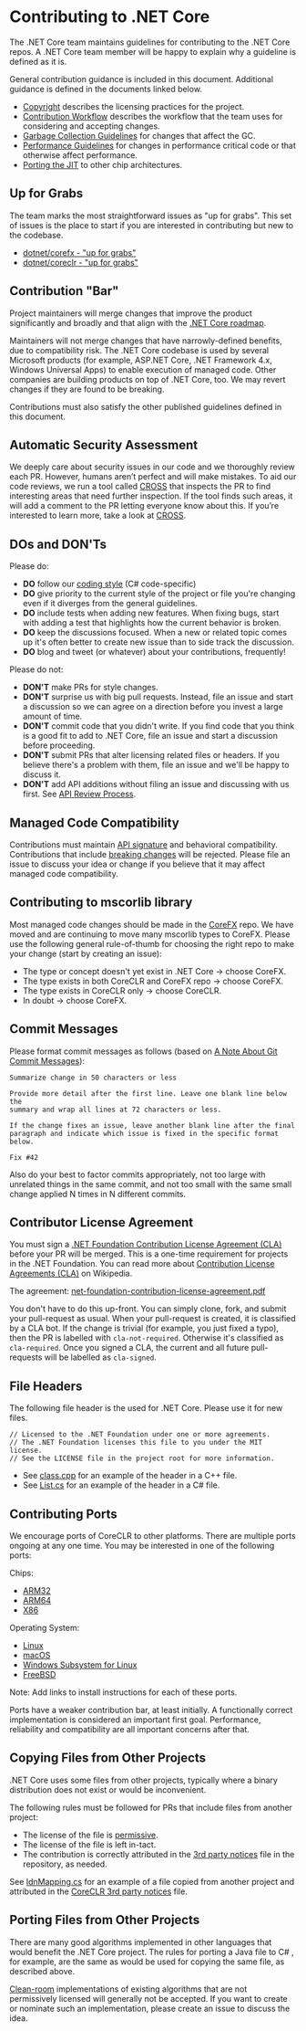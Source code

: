 Contributing to .NET Core
=========================

The .NET Core team maintains guidelines for contributing to the .NET Core repos. A .NET Core team member will be happy to explain why a guideline is defined as it is.

General contribution guidance is included in this document. Additional guidance is defined in the documents linked below.

- [Copyright](copyright.md) describes the licensing practices for the project.
- [Contribution Workflow](contributing-workflow.md) describes the workflow that the team uses for considering and accepting changes.
- [Garbage Collection Guidelines](garbage-collector-guidelines.md) for changes that affect the GC.
- [Performance Guidelines](performance-guidelines.md) for changes in performance critical code or that otherwise affect performance.
- [Porting the JIT](https://github.com/dotnet/coreclr/pull/2214#issuecomment-161850464) to other chip architectures.

Up for Grabs
------------

The team marks the most straightforward issues as "up for grabs". This set of issues is the place to start if you are interested in contributing but new to the codebase.

- [dotnet/corefx - "up for grabs"](https://github.com/dotnet/corefx/labels/up-for-grabs)
- [dotnet/coreclr - "up for grabs"](https://github.com/dotnet/coreclr/labels/up-for-grabs)

Contribution "Bar"
------------------

Project maintainers will merge changes that improve the product significantly and broadly and that align with the [.NET Core roadmap](https://github.com/dotnet/core/blob/master/roadmap.md). 

Maintainers will not merge changes that have narrowly-defined benefits, due to compatibility risk. The .NET Core codebase is used by several Microsoft products (for example, ASP.NET Core, .NET Framework 4.x, Windows Universal Apps) to enable execution of managed code. Other companies are building products on top of .NET Core, too. We may revert changes if they are found to be breaking.

Contributions must also satisfy the other published guidelines defined in this document.

Automatic Security Assessment
------------------

We deeply care about security issues in our code and we thoroughly review each PR. However, humans aren’t perfect and will make mistakes. To aid our code reviews, we run a tool called [CROSS](cross.md) that inspects the PR to find interesting areas that need further inspection. If the tool finds such areas, it will add a comment to the PR letting everyone know about this. If you’re interested to learn more, take a look at [CROSS](cross.md).

DOs and DON'Ts
--------------

Please do:

* **DO** follow our [coding style](https://github.com/dotnet/corefx/blob/master/Documentation/coding-guidelines/coding-style.md) (C# code-specific)
* **DO** give priority to the current style of the project or file you're changing even if it diverges from the general guidelines.
* **DO** include tests when adding new features. When fixing bugs, start with
  adding a test that highlights how the current behavior is broken.
* **DO** keep the discussions focused. When a new or related topic comes up
  it's often better to create new issue than to side track the discussion.
* **DO** blog and tweet (or whatever) about your contributions, frequently!

Please do not:

* **DON'T** make PRs for style changes. 
* **DON'T** surprise us with big pull requests. Instead, file an issue and start
  a discussion so we can agree on a direction before you invest a large amount
  of time.
* **DON'T** commit code that you didn't write. If you find code that you think is a good fit to add to .NET Core, file an issue and start a discussion before proceeding.
* **DON'T** submit PRs that alter licensing related files or headers. If you believe there's a problem with them, file an issue and we'll be happy to discuss it.
* **DON'T** add API additions without filing an issue and discussing with us first. See [API Review Process](https://github.com/dotnet/corefx/blob/master/Documentation/project-docs/api-review-process.md).

Managed Code Compatibility
--------------------------

Contributions must maintain [API signature](https://github.com/dotnet/corefx/blob/master/Documentation/coding-guidelines/breaking-changes.md#bucket-1-public-contract) and behavioral compatibility. Contributions that include [breaking changes](https://github.com/dotnet/corefx/blob/master/Documentation/coding-guidelines/breaking-changes.md) will be rejected. Please file an issue to discuss your idea or change if you believe that it may affect managed code compatibility.

Contributing to mscorlib library
--------------------------------

Most managed code changes should be made in the [CoreFX](https://github.com/dotnet/corefx) repo. We have moved and are continuing to move many mscorlib types to CoreFX. Please use the following general rule-of-thumb for choosing the right repo to make your change (start by creating an issue):

- The type or concept doesn't yet exist in .NET Core -> choose CoreFX.
- The type exists in both CoreCLR and CoreFX repo -> choose CoreFX.
- The type exists in CoreCLR only -> choose CoreCLR.
- In doubt -> choose CoreFX.

Commit Messages
---------------

Please format commit messages as follows (based on [A Note About Git Commit Messages](http://tbaggery.com/2008/04/19/a-note-about-git-commit-messages.html)):

```
Summarize change in 50 characters or less

Provide more detail after the first line. Leave one blank line below the
summary and wrap all lines at 72 characters or less.

If the change fixes an issue, leave another blank line after the final
paragraph and indicate which issue is fixed in the specific format
below.

Fix #42
```

Also do your best to factor commits appropriately, not too large with unrelated things in the same commit, and not too small with the same small change applied N times in N different commits.

Contributor License Agreement
-----------------------------

You must sign a [.NET Foundation Contribution License Agreement (CLA)](http://cla2.dotnetfoundation.org) before your PR will be merged. This is a one-time requirement for projects in the .NET Foundation. You can read more about [Contribution License Agreements (CLA)](http://en.wikipedia.org/wiki/Contributor_License_Agreement) on Wikipedia.

The agreement: [net-foundation-contribution-license-agreement.pdf](https://cla2.dotnetfoundation.org/cladoc/net-foundation-contribution-license-agreement.pdf)

You don't have to do this up-front. You can simply clone, fork, and submit your pull-request as usual. When your pull-request is created, it is classified by a CLA bot. If the change is trivial (for example, you just fixed a typo), then the PR is labelled with `cla-not-required`. Otherwise it's classified as `cla-required`. Once you signed a CLA, the current and all future pull-requests will be labelled as `cla-signed`.

File Headers
------------

The following file header is the used for .NET Core. Please use it for new files.

```
// Licensed to the .NET Foundation under one or more agreements.
// The .NET Foundation licenses this file to you under the MIT license.
// See the LICENSE file in the project root for more information.
```

- See [class.cpp](../../src/vm/class.cpp) for an example of the header in a C++ file.
- See [List.cs](../../src/mscorlib/src/System/Collections/Generic/List.cs) for an example of the header in a C# file.

Contributing Ports
------------------

We encourage ports of CoreCLR to other platforms. There are multiple ports ongoing at any one time. You may be interested in one of the following ports:

Chips:

- [ARM32](https://github.com/dotnet/coreclr/labels/arch-arm32)
- [ARM64](https://github.com/dotnet/coreclr/labels/arch-arm64)
- [X86](https://github.com/dotnet/coreclr/labels/arch-x86)

Operating System:

- [Linux](https://github.com/dotnet/coreclr/labels/os-linux)
- [macOS](https://github.com/dotnet/coreclr/labels/os-mac-os-x)
- [Windows Subsystem for Linux](https://github.com/dotnet/coreclr/labels/os-windows-wsl)
- [FreeBSD](https://github.com/dotnet/coreclr/labels/os-freebsd)

Note: Add links to install instructions for each of these ports.

Ports have a weaker contribution bar, at least initially. A functionally correct implementation is considered an important first goal. Performance, reliability and compatibility are all important concerns after that.

Copying Files from Other Projects
---------------------------------

.NET Core uses some files from other projects, typically where a binary distribution does not exist or would be inconvenient.

The following rules must be followed for PRs that include files from another project:

- The license of the file is [permissive](https://en.wikipedia.org/wiki/Permissive_free_software_licence).
- The license of the file is left in-tact.
- The contribution is correctly attributed in the [3rd party notices](../../THIRD-PARTY-NOTICES) file in the repository, as needed.

See [IdnMapping.cs](../../src/mscorlib/src/System/Globalization/IdnMapping.cs) for an example of a file copied from another project and attributed in the [CoreCLR 3rd party notices](../../THIRD-PARTY-NOTICES) file. 

Porting Files from Other Projects
---------------------------------

There are many good algorithms implemented in other languages that would benefit the .NET Core project. The rules for porting a Java file to C# , for example, are the same as would be used for copying the same file, as described above.

[Clean-room](https://en.wikipedia.org/wiki/Clean_room_design) implementations of existing algorithms that are not permissively licensed will generally not be accepted. If you want to create or nominate such an implementation, please create an issue to discuss the idea.
